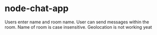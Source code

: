 # node-chat-app
Users enter name and room name. 
User can send messages within the room.
Name of room is case insensitive.
Geolocation is not working yeat
